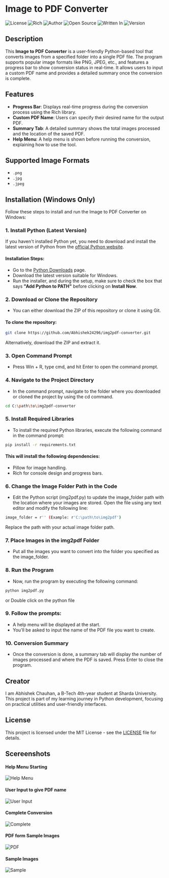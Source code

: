 # Image to PDF Converter

![License](https://img.shields.io/badge/license-MIT-blue.svg)
![Rich](https://img.shields.io/badge/Rich-Progress%20Bar%20%26%20Console%20-%23738adf.svg)
![Author](https://img.shields.io/badge/author-Abhishek-brightgreen)
![Open Source](https://img.shields.io/badge/open%20source-yes-brightgreen)
![Written In](https://img.shields.io/badge/written%20in-Python-blue.svg)
![Version](https://img.shields.io/badge/version-1.0.0-orange)


## Description

This **Image to PDF Converter** is a user-friendly Python-based tool that converts images from a specified folder into a single PDF file. The program supports popular image formats like PNG, JPEG, etc., and features a progress bar to show conversion status in real-time. It allows users to input a custom PDF name and provides a detailed summary once the conversion is complete.

## Features

- **Progress Bar**: Displays real-time progress during the conversion process using the Rich library.
- **Custom PDF Name**: Users can specify their desired name for the output PDF.
- **Summary Tab**: A detailed summary shows the total images processed and the location of the saved PDF.
- **Help Menu**: A help menu is shown before running the conversion, explaining how to use the tool.

## Supported Image Formats

- `.png`
- `.jpg`
- `.jpeg`

## Installation (Windows Only)

Follow these steps to install and run the Image to PDF Converter on Windows:

### 1. Install Python (Latest Version)
If you haven't installed Python yet, you need to download and install the latest version of Python from the [official Python website](https://www.python.org/downloads/).

#### Installation Steps:
- Go to the [Python Downloads](https://www.python.org/downloads/) page.
- Download the latest version suitable for Windows.
- Run the installer, and during the setup, make sure to check the box that says **"Add Python to PATH"** before clicking on **Install Now**.

### 2. Download or Clone the Repository
- You can either download the ZIP of this repository or clone it using Git.

#### To clone the repository:
```bash
git clone https://github.com/Abhishek24296/img2pdf-converter.git
```

Alternatively, download the ZIP and extract it.

### 3. Open Command Prompt
- Press Win + R, type cmd, and hit Enter to open the command prompt.

### 4. Navigate to the Project Directory
- In the command prompt, navigate to the folder where you downloaded or cloned the project by using the cd command.
```bash
cd C:\path\to\img2pdf-converter
```

### 5. Install Required Libraries
- To install the required Python libraries, execute the following command in the command prompt:
```bash
pip install -r requirements.txt
```

#### This will install the following dependencies:
- Pillow for image handling.
- Rich for console design and progress bars.

### 6. Change the Image Folder Path in the Code
- Edit the Python script (img2pdf.py) to update the image_folder path with the location where your images are stored. Open the file using any text editor and modify the following line:
```bash
image_folder = r'' (Example: r'C:\path\to\img2pdf')
```
Replace the path with your actual image folder path.

### 7. Place Images in the img2pdf Folder
- Put all the images you want to convert into the folder you specified as the image_folder.

### 8. Run the Program
- Now, run the program by executing the following command:
```bash
python img2pdf.py
```
or Double click on the python file

### 9. Follow the prompts:
- A help menu will be displayed at the start.
- You'll be asked to input the name of the PDF file you want to create.

### 10. Conversion Summary
- Once the conversion is done, a summary tab will display the number of images processed and where the PDF is saved. Press Enter to close the program.

## Creator
I am Abhishek Chauhan, a B-Tech 4th-year student at Sharda University. This project is part of my learning journey in Python development, focusing on practical utilities and user-friendly interfaces.

## License
This project is licensed under the MIT License - see the [LICENSE](https://github.com/thakurmanoj002/img2pdf-converter/blob/main/LICENSE) file for details.

## Scereenshots

#### Help Menu Starting
![Help Menu](images/help_menu.PNG)
#### User Input to give PDF name
![User Input](images/user_input.PNG)
#### Complete Conversion
![Complete](images/complete.PNG)
#### PDF form Sample Images
![PDF](images/pdf_file.PNG)
#### Sample Images
![Sample](images/sample.PNG)







